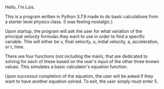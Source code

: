 Hello, I'm Luis.

This is a program written in Python 3.7.9 made to do basic calculations from a starter level physics class. (I was feeling nostalgic.)

Upon startup, the program will ask the user for what variation of the principal velocity formulas they want to use in order to find a specific variable. This will either be v, final velocity, u, initial velocity, a, acceleration, or t, time.

There are four functions (not including the main), that are dedicated to solving for each of these based on the user's input of the other three known values. This simulates a basic calculator's equation function.

Upon successul completion of the equation, the user will be asked if they want to have another equation solved. To exit, the user simply must enter 5.

